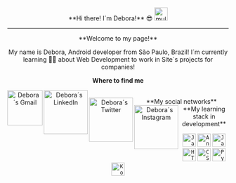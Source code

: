 ### 
<center>
**Hi there! I´m Debora!** 😎
  
<img alt="mulher codando" src="https://image.freepik.com/vetores-gratis/programador-freelancer-mulher-personagem-trabalho-computador-pessoal-feminino-profissional-desenvolvedor-web-isolado-no-branco-ilustracao-dos-desenhos-animados_169479-916.jpg" width="30px"/>

____________________________________________________________________________________________________________________________________________

<center>
**Welcome to my page!** 

My name is Debora, Android developer from São Paulo, Brazil!
I´m currently learning 👩‍💻 about Web Development to work in Site´s projects for companies!

**Where to find me**

<!-- Contatos -->
<a href="<deh.ballerini@gmail.com/>">
<img align="left" alt="Debora´s Gmail" width="80px" src="https://img.shields.io/badge/Gmail-D14836?style=for-the-badge&logo=gmail&logoColor=white" />
  </a>
<a href="<https://www.linkedin.com/in/deboraballerinihorta/>">
<img align="left" alt="Debora´s LinkedIn" width="100px" src="https://img.shields.io/badge/LinkedIn-0077B5?style=for-the-badge&logo=linkedin&logoColor=white" />
  </a>

<br>
**My social networks**

<!-- Contatos -->
<a href="<https://twitter.com/deborabhorta/>">
<img align="left" alt="Debora´s Twitter" width="100px" src="https://img.shields.io/badge/Twitter-1DA1F2?style=for-the-badge&logo=twitter&logoColor=white" />
  </a>
<a href="<https://www.instagram.com/dehballerinihorta/>">
<img align="left" alt="Debora´s Instagram" width="100px" src="https://img.shields.io/badge/Instagram-E4405F?style=for-the-badge&logo=instagram&logoColor=white" />
  </a>

<br>
**My learning stack in development**
  
  <!-- Stacks -->
<code><img alt="Java" height="30" src="https://img.shields.io/badge/Java-ED8B00?style=for-the-badge&logo=java&logoColor=white"></code>
<code><img alt="AngularJS" height="30" src="https://img.shields.io/badge/AngularJS-E23237?style=for-the-badge&logo=angularjs&logoColor=white"></code> 
<code><img alt="JavaScript" height="30" src="https://img.shields.io/badge/JavaScript-323330?style=for-the-badge&logo=javascript&logoColor=F7DF1E"></code>
<code><img alt="HTML5" height="30" src="https://img.shields.io/badge/HTML5-E34F26?style=for-the-badge&logo=html5&logoColor=white"></code>
<code><img alt="CSS3" height="30" src="https://img.shields.io/badge/CSS3-1572B6?style=for-the-badge&logo=css3&logoColor=white"></code>
<code><img alt="Python" height="30" src="https://img.shields.io/badge/Python-3776AB?style=for-the-badge&logo=python&logoColor=white"></code>
<code><img alt="Kotlin" height="30" src="https://img.shields.io/badge/Kotlin-0095D5?&style=for-the-badge&logo=kotlin&logoColor=white"></code>

<!--
**DeboraBallHor/DeboraBallHor** is a ✨ _special_ ✨ repository because its `README.md` (this file) appears on your GitHub profile.

<!-- 

- 🌱 I’m currently learning ...
- 👯 I’m looking to collaborate on ...
- 🤔 I’m looking for help with ...
- 💬 Ask me about ...
- 📫 How to reach me: ...
- 😄 Pronouns: ...
- ⚡ Fun fact: ...
-->
